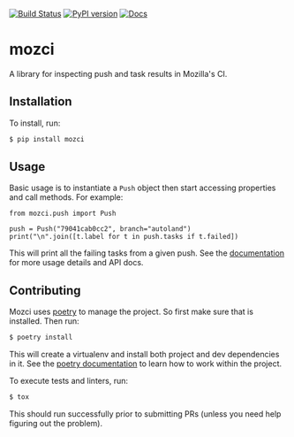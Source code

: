 [![Build Status](https://travis-ci.org/mozilla/mozci.svg?branch=master)](https://travis-ci.org/mozilla/mozci)
[![PyPI version](https://badge.fury.io/py/mozci.svg)](https://badge.fury.io/py/mozci)
[![Docs](https://readthedocs.org/projects/mozci/badge/?version=latest)](https://mozci.readthedocs.io/en/latest/?badge=latest)

# mozci
A library for inspecting push and task results in Mozilla's CI.


## Installation

To install, run:

```bash
$ pip install mozci
```


## Usage

Basic usage is to instantiate a ``Push`` object then start accessing properties and call methods.
For example:

```python3
from mozci.push import Push

push = Push("79041cab0cc2", branch="autoland")
print("\n".join([t.label for t in push.tasks if t.failed])
```

This will print all the failing tasks from a given push. See the
[documentation](https://mozci.readthedocs.io/en/latest/) for more usage details and API docs.


## Contributing

Mozci uses [poetry](https://python-poetry.org/) to manage the project. So first make sure that is
installed. Then run:

```bash
$ poetry install
```

This will create a virtualenv and install both project and dev dependencies in it. See the [poetry
documentation](https://python-poetry.org/docs/) to learn how to work within the project.

To execute tests and linters, run:

```bash
$ tox
```

This should run successfully prior to submitting PRs (unless you need help figuring out the
problem).
